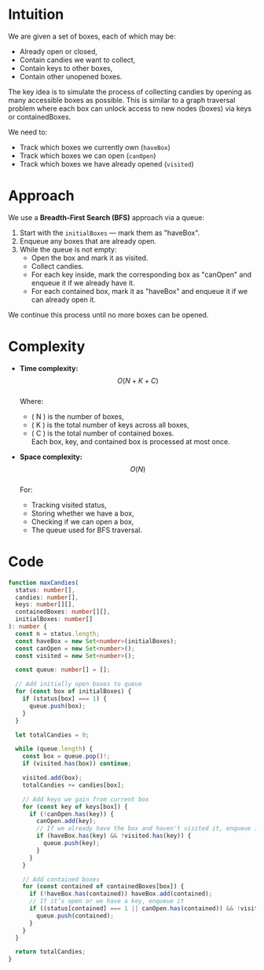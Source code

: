 # Intuition
We are given a set of boxes, each of which may be:
- Already open or closed,
- Contain candies we want to collect,
- Contain keys to other boxes,
- Contain other unopened boxes.

The key idea is to simulate the process of collecting candies by opening as many accessible boxes as possible. This is similar to a graph traversal problem where each box can unlock access to new nodes (boxes) via keys or containedBoxes.

We need to:
- Track which boxes we currently own (`haveBox`)
- Track which boxes we can open (`canOpen`)
- Track which boxes we have already opened (`visited`)

# Approach
We use a **Breadth-First Search (BFS)** approach via a queue:
1. Start with the `initialBoxes` — mark them as "haveBox".
2. Enqueue any boxes that are already open.
3. While the queue is not empty:
   - Open the box and mark it as visited.
   - Collect candies.
   - For each key inside, mark the corresponding box as "canOpen" and enqueue it if we already have it.
   - For each contained box, mark it as "haveBox" and enqueue it if we can already open it.

We continue this process until no more boxes can be opened.

# Complexity
- **Time complexity:**  
  $$O(N + K + C)$$  
  Where:
  - \( N \) is the number of boxes,
  - \( K \) is the total number of keys across all boxes,
  - \( C \) is the total number of contained boxes.  
  Each box, key, and contained box is processed at most once.

- **Space complexity:**  
  $$O(N)$$  
  For:
  - Tracking visited status,
  - Storing whether we have a box,
  - Checking if we can open a box,
  - The queue used for BFS traversal.

# Code
```typescript []
function maxCandies(
  status: number[],
  candies: number[],
  keys: number[][],
  containedBoxes: number[][],
  initialBoxes: number[]
): number {
  const n = status.length;
  const haveBox = new Set<number>(initialBoxes);
  const canOpen = new Set<number>();
  const visited = new Set<number>();

  const queue: number[] = [];

  // Add initially open boxes to queue
  for (const box of initialBoxes) {
    if (status[box] === 1) {
      queue.push(box);
    }
  }

  let totalCandies = 0;

  while (queue.length) {
    const box = queue.pop()!;
    if (visited.has(box)) continue;

    visited.add(box);
    totalCandies += candies[box];

    // Add keys we gain from current box
    for (const key of keys[box]) {
      if (!canOpen.has(key)) {
        canOpen.add(key);
        // If we already have the box and haven't visited it, enqueue it
        if (haveBox.has(key) && !visited.has(key)) {
          queue.push(key);
        }
      }
    }

    // Add contained boxes
    for (const contained of containedBoxes[box]) {
      if (!haveBox.has(contained)) haveBox.add(contained);
      // If it’s open or we have a key, enqueue it
      if ((status[contained] === 1 || canOpen.has(contained)) && !visited.has(contained)) {
        queue.push(contained);
      }
    }
  }

  return totalCandies;
}

```